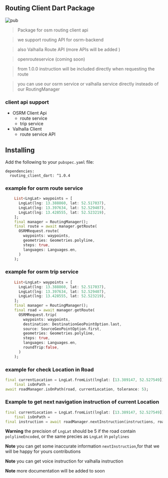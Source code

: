 ## Routing Client Dart Package
![pub](https://img.shields.io/badge/pub-v1.0.4-blue)


> Package for osm routing client api 

> we support routing API for osrm-backend

> also Valhalla Route API (more APIs will be added )

> openrouteservice (coming soon)

> from 1.0.0 instruction will be included directly when requesting the route

> you can use our osrm service or valhalla service directly insteado of our RoutingManager

### client api support

* OSRM Client Api 
  * route service
  * trip service
* Valhalla Client
  * route service API

## Installing

Add the following to your `pubspec.yaml` file:

    dependencies:
      routing_client_dart: ^1.0.4


### example for osrm route service

```dart
    List<LngLat> waypoints = [
      LngLat(lng: 13.388860, lat: 52.517037),
      LngLat(lng: 13.397634, lat: 52.529407),
      LngLat(lng: 13.428555, lat: 52.523219),
    ];
    final manager = RoutingManager();
    final route = await manager.getRoute(
      OSRMRequest.route(
        waypoints: waypoints,
        geometries: Geometries.polyline,
        steps: true,
        languages: Languages.en,
      )
    );
```

### example for osrm trip service

```dart
    List<LngLat> waypoints = [
      LngLat(lng: 13.388860, lat: 52.517037),
      LngLat(lng: 13.397634, lat: 52.529407),
      LngLat(lng: 13.428555, lat: 52.523219),
    ];
    final manager = RoutingManager();
    final road = await manager.getRoute(
      OSRMRequest.trip(
        waypoints: waypoints,
        destination: DestinationGeoPointOption.last,
        source: SourceGeoPointOption.first,
        geometries: Geometries.polyline,
        steps: true,
        languages: Languages.en,
        roundTrip:false,
      )
    );
```

### example for check Location in Road

```dart
final currentLocation = LngLat.fromList(lnglat: [13.389147, 52.527549]);
    final isOnPath =
await roadManager.isOnPath(road, currentLocation, tolerance: 5);
```

### Example to get next navigation instruction of current Location



```dart
final currentLocation = LngLat.fromList(lnglat: [13.389147, 52.527549]);
    final isOnPath =
final instruction = await roadManager.nextInstruction(instructions, road, currentLocation, tolerance: 5);

```
**Warning** the precision of `LngLat` should be 5 if the road contain `polylineEncoded`, or the same precies as `LngLat` in `polylines`

**Note** you can get some inaccurate information `nextInstruction`,for that we will be happy for yours contributions

**Note** you can get voice instruction for valhalla instruction

**Note** more documentation will be added to soon
